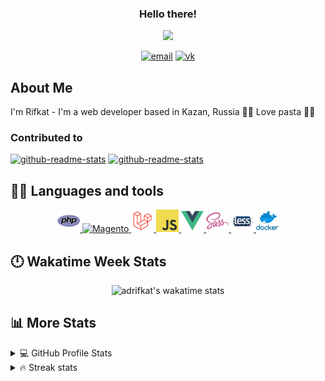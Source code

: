 <h3 align="center">
  Hello there!
</h3>

<p align="center">
  <img src="https://media.giphy.com/media/QYkX9IMHthYn0Y3pcG/giphy.gif">
</p>

<!-- Badges template - https://github.com/badges/shields -->
<!-- View counter - https://github.com/DenverCoder1/Simple-View-Counter -->
<p align="center">
  <a href="mailto:adrifkat@gmail.com">
    <img alt="email" title="Send me Email" src="https://img.shields.io/badge/-adrifkat@gmail.com-c14438?style=for-the-badge&logo=Gmail&logoColor=white&link=mailto:adrifkat@gmail.com"/></a>
  <a href="https://vk.com/id44025906">
    <img alt="vk" title="Write me on VK" src="https://img.shields.io/badge/-id44025906-5181b8?style=for-the-badge&logo=Vk&logoColor=white&link=https://vk.com/id44025906"/>
  </a>
</p>

## About Me

I'm Rifkat - I'm a web developer based in Kazan, Russia 👨‍💻 Love pasta 🍝🖤

### Contributed to

<p align="left">
  <a href="https://github.com/echo-magento/docker-magento2">
    <img width="282" src="https://denvercoder1-github-readme-stats.vercel.app/api/pin/?username=echo-magento&repo=docker-magento2&theme=react&bg_color=0D1117&hide_border=true" alt="github-readme-stats"></a>
  <a href="https://github.com/adrifkat/grumphp-stylelint-task">
    <img width="282" src="https://denvercoder1-github-readme-stats.vercel.app/api/pin/?username=adrifkat&repo=grumphp-stylelint-task&theme=react&bg_color=0D1117&hide_border=true" alt="github-readme-stats"></a>
</p>

## 👨‍💻 Languages and tools

<p align="center"> 
  <a href="https://github.com/topics/php">
    <img alt="PHP" title="PHP" height="36px" src="https://raw.githubusercontent.com/github/explore/ccc16358ac4530c6a69b1b80c7223cd2744dea83/topics/php/php.png">
  </a>
  <a href="https://github.com/topics/magento">
    <img alt="Magento" title="Magento" height="36px" src="https://i.imgur.com/d8QEHRb.png">
  </a>
  <a href="https://github.com/topics/laravel">
    <img alt="Laravel" title="Laravel" height="36px" src="https://raw.githubusercontent.com/github/explore/56a826d05cf762b2b50ecbe7d492a839b04f3fbf/topics/laravel/laravel.png">
  </a>
  <a href="https://github.com/topics/javascript">
    <img alt="JavaScript" title="JavaScript" height="36px" src="https://raw.githubusercontent.com/github/explore/80688e429a7d4ef2fca1e82350fe8e3517d3494d/topics/javascript/javascript.png">
  </a>
  <a href="https://github.com/topics/vue">
    <img alt="Vue" title="Vue" height="36px" src="https://raw.githubusercontent.com/github/explore/80688e429a7d4ef2fca1e82350fe8e3517d3494d/topics/vue/vue.png">
  </a>
  <a href="https://github.com/topics/sass">
    <img alt="Sass" title="Sass" height="36px" src="https://raw.githubusercontent.com/github/explore/80688e429a7d4ef2fca1e82350fe8e3517d3494d/topics/sass/sass.png">
  </a>
  <a href="https://github.com/topics/less">
    <img alt="Less" title="Less" height="36px" src="https://raw.githubusercontent.com/github/explore/3783a65676ba479267fec803885f070760fee4ac/topics/less/less.png">
  </a>
  <a href="https://github.com/topics/docker">
    <img alt="Docker" title="Docker" height="36px" src="https://raw.githubusercontent.com/github/explore/80688e429a7d4ef2fca1e82350fe8e3517d3494d/topics/docker/docker.png">
  </a>
</p>

## 🕛 Wakatime Week Stats

<p align="center">
  <img title="🔥 Wakatime Week Stats" alt="adrifkat's wakatime stats" src="https://github-readme-stats.vercel.app/api/wakatime?username=adrifkat&theme=react"/>
</p>


## 📊 More Stats

<!-- https://github.com/anuraghazra/github-readme-stats -->
<details> 
  <summary>💻 GitHub Profile Stats</summary>
  <br/>
    <img alt="lrusso96's Github Stats" src="https://denvercoder1-github-readme-stats.vercel.app/api?username=adrifkat&show_icons=true&count_private=true&theme=react&hide_border=true&bg_color=0D1117" />
  <img alt="lrusso96's Top Languages" src="https://denvercoder1-github-readme-stats.vercel.app/api/top-langs/?username=adrifkat&langs_count=8&layout=compact&theme=react&hide_border=true&bg_color=0D1117" />
  <br/>
  <b>Note:</b> Top languages is only a metric of the languages my public code consists of and doesn't reflect experience or skill level.
</details>

<details>
  <summary>🔥 Streak stats</summary>
  <img title="🔥 Get streak stats for your profile at git.io/streak-stats" alt="adrifkat's streak" src="http://github-readme-streak-stats.herokuapp.com?user=adrifkat&theme=black-ice"/>
</details>
